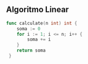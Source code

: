## Algoritmo Linear

```Go
func calculate(n int) int {
	soma := 0
	for i := 1; i <= n; i++ {
		soma += i
	}
	return soma
 }
 ```
